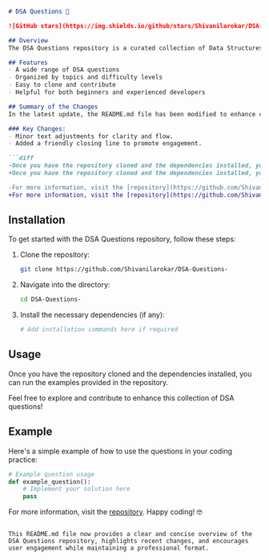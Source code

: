 ```markdown
# DSA Questions 🤖

![GitHub stars](https://img.shields.io/github/stars/Shivanilarokar/DSA-Questions-?style=social) ![GitHub forks](https://img.shields.io/github/forks/Shivanilarokar/DSA-Questions-?style=social) ![License](https://img.shields.io/badge/license-MIT-blue.svg)

## Overview
The DSA Questions repository is a curated collection of Data Structures and Algorithms questions designed to help developers improve their coding skills and prepare for technical interviews. This repository includes a variety of questions categorized by difficulty and topic.

## Features
- A wide range of DSA questions
- Organized by topics and difficulty levels
- Easy to clone and contribute
- Helpful for both beginners and experienced developers

## Summary of the Changes
In the latest update, the README.md file has been modified to enhance clarity and improve user engagement. Notably, the language has been refined for better readability and encouragement. 

### Key Changes:
- Minor text adjustments for clarity and flow.
- Added a friendly closing line to promote engagement.

```diff
-Once you have the repository cloned and the dependencies installed, you can run the examples provided in the repository.
+Once you have the repository cloned and the dependencies installed, you can run the examples provided in the repository.
```

```diff
-For more information, visit the [repository](https://github.com/Shivanilarokar/DSA-Questions-).
+For more information, visit the [repository](https://github.com/Shivanilarokar/DSA-Questions-). Happy coding! 🤓
```

## Installation
To get started with the DSA Questions repository, follow these steps:

1. Clone the repository:
   ```bash
   git clone https://github.com/Shivanilarokar/DSA-Questions-
   ```
2. Navigate into the directory:
   ```bash
   cd DSA-Questions-
   ```
3. Install the necessary dependencies (if any):
   ```bash
   # Add installation commands here if required
   ```

## Usage
Once you have the repository cloned and the dependencies installed, you can run the examples provided in the repository. 

Feel free to explore and contribute to enhance this collection of DSA questions!

## Example
Here's a simple example of how to use the questions in your coding practice:

```python
# Example question usage
def example_question():
    # Implement your solution here
    pass
```

For more information, visit the [repository](https://github.com/Shivanilarokar/DSA-Questions-). Happy coding! 🤓
```

This README.md file now provides a clear and concise overview of the DSA Questions repository, highlights recent changes, and encourages user engagement while maintaining a professional format.